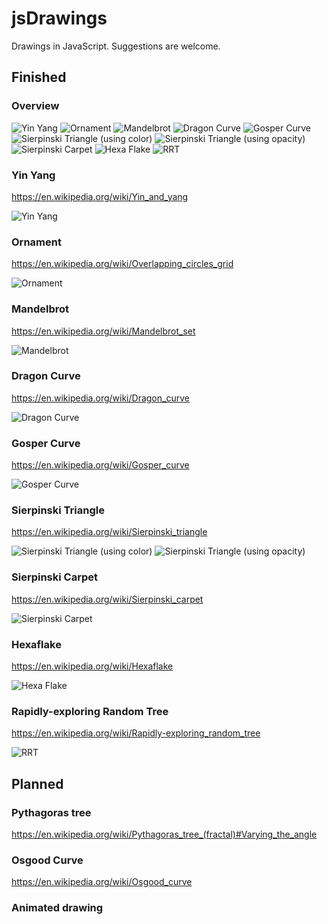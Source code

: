 # jsDrawings


Drawings in JavaScript. Suggestions are welcome.



## Finished


### Overview

![](img/xs/yinyang.png?raw=true "Yin Yang")
![](img/xs/ornament.png?raw=true "Ornament")
![](img/xs/mandelbrot.png?raw=true "Mandelbrot")
![](img/xs/dragoncurve.png?raw=true "Dragon Curve")
![](img/xs/gospercurve.png?raw=true "Gosper Curve")
![](img/xs/sierpinski.png?raw=true "Sierpinski Triangle (using color)")
![](img/xs/sierpinski2.png?raw=true "Sierpinski Triangle (using opacity)")
![](img/xs/sierpinskiCarpet.png?raw=true "Sierpinski Carpet")
![](img/xs/hexaflake.png?raw=true "Hexa Flake")
![](img/xs/rrt.png?raw=true "RRT")


### Yin Yang

https://en.wikipedia.org/wiki/Yin_and_yang

![](img/yinyang.png?raw=true "Yin Yang")


### Ornament

https://en.wikipedia.org/wiki/Overlapping_circles_grid

![](img/ornament.png?raw=true "Ornament")


### Mandelbrot

https://en.wikipedia.org/wiki/Mandelbrot_set

![](img/mandelbrot.png?raw=true "Mandelbrot")


### Dragon Curve

https://en.wikipedia.org/wiki/Dragon_curve

![](img/dragoncurve.png?raw=true "Dragon Curve")


### Gosper Curve

https://en.wikipedia.org/wiki/Gosper_curve

![](img/gospercurve.png?raw=true "Gosper Curve")


### Sierpinski Triangle

https://en.wikipedia.org/wiki/Sierpinski_triangle

![](img/sierpinski.png?raw=true "Sierpinski Triangle (using color)")
![](img/sierpinski2.png?raw=true "Sierpinski Triangle (using opacity)")


### Sierpinski Carpet

https://en.wikipedia.org/wiki/Sierpinski_carpet

![](img/sierpinskiCarpet.png?raw=true "Sierpinski Carpet")


### Hexaflake

https://en.wikipedia.org/wiki/Hexaflake

![](img/hexaflake.png?raw=true "Hexa Flake")



### Rapidly-exploring Random Tree

https://en.wikipedia.org/wiki/Rapidly-exploring_random_tree

![](img/rrt.png?raw=true "RRT")


## Planned




### Pythagoras tree

https://en.wikipedia.org/wiki/Pythagoras_tree_(fractal)#Varying_the_angle


### Osgood Curve

https://en.wikipedia.org/wiki/Osgood_curve




### Animated drawing
